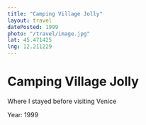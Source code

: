 ```yaml
---
title: "Camping Village Jolly"
layout: travel
datePosted: 1999
photo: "/travel/image.jpg"
lat: 45.471425
lng: 12.211229
---
```

# Camping Village Jolly

Where I stayed before visiting Venice

Year: 1999
